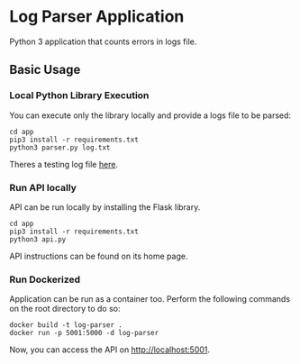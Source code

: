 # Log Parser Application
Python 3 application that counts errors in logs file.

## Basic Usage

### Local Python Library Execution
You can execute only the library locally and provide a logs file to be parsed:
```
cd app
pip3 install -r requirements.txt
python3 parser.py log.txt
```
Theres a testing log file [here](app/log.txt).

### Run API locally
API can be run locally by installing the Flask library.
```
cd app
pip3 install -r requirements.txt
python3 api.py
```
API instructions can be found on its home page.

### Run Dockerized
Application can be run as a container too. Perform the following commands on the root directory to do so:
```
docker build -t log-parser .
docker run -p 5001:5000 -d log-parser
```
Now, you can access the API on [http://localhost:5001](http://localhost:5001).
